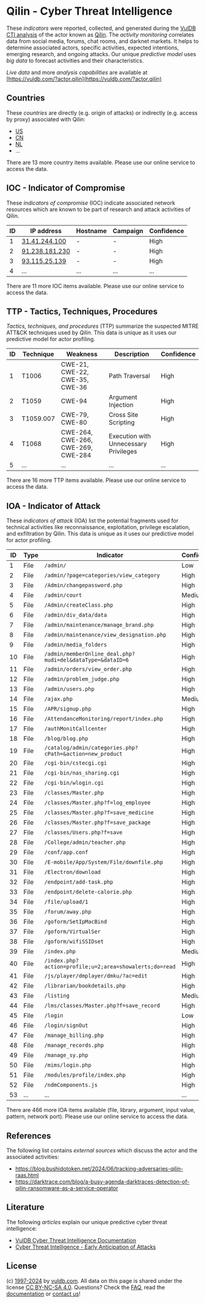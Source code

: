 # Qilin - Cyber Threat Intelligence

These _indicators_ were reported, collected, and generated during the [VulDB CTI analysis](https://vuldb.com/?kb.cti) of the actor known as [Qilin](https://vuldb.com/?actor.qilin). The _activity monitoring_ correlates data from social media, forums, chat rooms, and darknet markets. It helps to determine associated actors, specific activities, expected intentions, emerging research, and ongoing attacks. Our unique _predictive model_ uses _big data_ to forecast activities and their characteristics.

_Live data_ and more _analysis capabilities_ are available at [https://vuldb.com/?actor.qilin](https://vuldb.com/?actor.qilin)

## Countries

These _countries_ are directly (e.g. origin of attacks) or indirectly (e.g. access by proxy) associated with Qilin:

* [US](https://vuldb.com/?country.us)
* [CN](https://vuldb.com/?country.cn)
* [NL](https://vuldb.com/?country.nl)
* ...

There are 13 more country items available. Please use our online service to access the data.

## IOC - Indicator of Compromise

These _indicators of compromise_ (IOC) indicate associated network resources which are known to be part of research and attack activities of Qilin.

ID | IP address | Hostname | Campaign | Confidence
-- | ---------- | -------- | -------- | ----------
1 | [31.41.244.100](https://vuldb.com/?ip.31.41.244.100) | - | - | High
2 | [91.238.181.230](https://vuldb.com/?ip.91.238.181.230) | - | - | High
3 | [93.115.25.139](https://vuldb.com/?ip.93.115.25.139) | - | - | High
4 | ... | ... | ... | ...

There are 11 more IOC items available. Please use our online service to access the data.

## TTP - Tactics, Techniques, Procedures

_Tactics, techniques, and procedures_ (TTP) summarize the suspected MITRE ATT&CK techniques used by _Qilin_. This data is unique as it uses our predictive model for actor profiling.

ID | Technique | Weakness | Description | Confidence
-- | --------- | -------- | ----------- | ----------
1 | T1006 | CWE-21, CWE-22, CWE-35, CWE-36 | Path Traversal | High
2 | T1059 | CWE-94 | Argument Injection | High
3 | T1059.007 | CWE-79, CWE-80 | Cross Site Scripting | High
4 | T1068 | CWE-264, CWE-266, CWE-269, CWE-284 | Execution with Unnecessary Privileges | High
5 | ... | ... | ... | ...

There are 16 more TTP items available. Please use our online service to access the data.

## IOA - Indicator of Attack

These _indicators of attack_ (IOA) list the potential fragments used for technical activities like reconnaissance, exploitation, privilege escalation, and exfiltration by Qilin. This data is unique as it uses our predictive model for actor profiling.

ID | Type | Indicator | Confidence
-- | ---- | --------- | ----------
1 | File | `/admin/` | Low
2 | File | `/admin/?page=categories/view_category` | High
3 | File | `/Admin/changepassword.php` | High
4 | File | `/admin/court` | Medium
5 | File | `/Admin/createClass.php` | High
6 | File | `/admin/div_data/data` | High
7 | File | `/admin/maintenance/manage_brand.php` | High
8 | File | `/admin/maintenance/view_designation.php` | High
9 | File | `/admin/media_folders` | High
10 | File | `/admin/memberOnline_deal.php?mudi=del&dataType=&dataID=6` | High
11 | File | `/admin/orders/view_order.php` | High
12 | File | `/admin/problem_judge.php` | High
13 | File | `/admin/users.php` | High
14 | File | `/ajax.php` | Medium
15 | File | `/APR/signup.php` | High
16 | File | `/AttendanceMonitoring/report/index.php` | High
17 | File | `/authMonitCallcenter` | High
18 | File | `/blog/blog.php` | High
19 | File | `/catalog/admin/categories.php?cPath=&action=new_product` | High
20 | File | `/cgi-bin/cstecgi.cgi` | High
21 | File | `/cgi-bin/nas_sharing.cgi` | High
22 | File | `/cgi-bin/wlogin.cgi` | High
23 | File | `/classes/Master.php` | High
24 | File | `/classes/Master.php?f=log_employee` | High
25 | File | `/classes/Master.php?f=save_medicine` | High
26 | File | `/classes/Master.php?f=save_package` | High
27 | File | `/classes/Users.php?f=save` | High
28 | File | `/College/admin/teacher.php` | High
29 | File | `/conf/app.conf` | High
30 | File | `/E-mobile/App/System/File/downfile.php` | High
31 | File | `/Electron/download` | High
32 | File | `/endpoint/add-task.php` | High
33 | File | `/endpoint/delete-calorie.php` | High
34 | File | `/file/upload/1` | High
35 | File | `/forum/away.php` | High
36 | File | `/goform/SetIpMacBind` | High
37 | File | `/goform/VirtualSer` | High
38 | File | `/goform/wifiSSIDset` | High
39 | File | `/index.php` | Medium
40 | File | `/index.php?action=profile;u=2;area=showalerts;do=read` | High
41 | File | `/js/player/dmplayer/dmku/?ac=edit` | High
42 | File | `/librarian/bookdetails.php` | High
43 | File | `/listing` | Medium
44 | File | `/lms/classes/Master.php?f=save_record` | High
45 | File | `/login` | Low
46 | File | `/login/signOut` | High
47 | File | `/manage_billing.php` | High
48 | File | `/manage_records.php` | High
49 | File | `/manage_sy.php` | High
50 | File | `/mims/login.php` | High
51 | File | `/modules/profile/index.php` | High
52 | File | `/ndmComponents.js` | High
53 | ... | ... | ...

There are 466 more IOA items available (file, library, argument, input value, pattern, network port). Please use our online service to access the data.

## References

The following list contains _external sources_ which discuss the actor and the associated activities:

* https://blog.bushidotoken.net/2024/06/tracking-adversaries-qilin-raas.html
* https://darktrace.com/blog/a-busy-agenda-darktraces-detection-of-qilin-ransomware-as-a-service-operator

## Literature

The following _articles_ explain our unique predictive cyber threat intelligence:

* [VulDB Cyber Threat Intelligence Documentation](https://vuldb.com/?kb.cti)
* [Cyber Threat Intelligence - Early Anticipation of Attacks](https://www.scip.ch/en/?labs.20201022)

## License

(c) [1997-2024](https://vuldb.com/?kb.changelog) by [vuldb.com](https://vuldb.com/?kb.about). All data on this page is shared under the license [CC BY-NC-SA 4.0](https://creativecommons.org/licenses/by-nc-sa/4.0/). Questions? Check the [FAQ](https://vuldb.com/?kb.faq), read the [documentation](https://vuldb.com/?kb) or [contact us](https://vuldb.com/?contact)!

